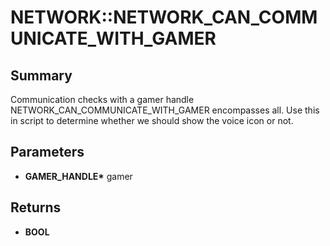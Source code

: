 # NETWORK::NETWORK_CAN_COMMUNICATE_WITH_GAMER

## Summary
Communication checks with a gamer handle
NETWORK_CAN_COMMUNICATE_WITH_GAMER encompasses all. Use this in
script to determine whether we should show the voice icon or not.

## Parameters
* **GAMER_HANDLE\*** gamer

## Returns
* **BOOL**